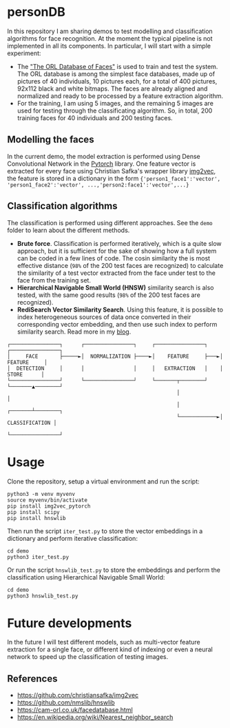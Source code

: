 # personDB

In this repository I am sharing demos to test modelling and classification algorithms for face recognition. At the moment the typical pipeline is not implemented in all its components. In particular, I will start with a simple experiment:

- The ["The ORL Database of Faces"](https://cam-orl.co.uk/facedatabase.html) is used to train and test the system. The ORL database is among the simplest face databases, made up of pictures of 40 individuals, 10 pictures each, for a total of 400 pictures, 92x112 black and white bitmaps. The faces are already aligned and normalized and ready to be processed by a feature extraction algorithm.
- For the training, I am using 5 images, and the remaining 5 images are used for testing through the classificating algorithm. So, in total, 200 training faces for 40 individuals and 200 testing faces. 

## Modelling the faces

In the current demo, the model extraction is performed using Dense Convolutional Network in the [Pytorch](https://pytorch.org/hub/pytorch_vision_densenet/) library. One feature vector is extracted for every face using Christian Safka's wrapper library [img2vec](https://github.com/christiansafka/img2vec), the feature is stored in a dictionary in the form `{'person1_face1':'vector', 'person1_face2':'vector', ...,'person2:face1':'vector',...}`

## Classification algorithms

The classification is performed using different approaches. See the `demo` folder to learn about the different methods.

- **Brute force**. Classification is performed iteratively, which is a quite slow approach, but it is sufficient for the sake of showing how a full system can be coded in a few lines of code. The cosin similarity the is most effective distance (`98%` of the 200 test faces are recognized) to calculate the similarity of a test vector extracted from the face under test to the face from the training set.
- **Hierarchical Navigable Small World (HNSW)** similarity search is also tested, with the same good results (`98%` of the 200 test faces are recognized).
- **RediSearch Vector Similarity Search**. Using this feature, it is possible to index heterogeneous sources of data once converted in their corresponding vector embedding, and then use such index to perform similarity search. Read more in my [blog](https://www.mortensi.com/2022/04/face-recognition-with-redisearch-and-vector-similarity/).

```
┌────────────────┐      ┌────────────────┐     ┌────────────────┐    ┌────────────────┐
│     FACE       ├─────►│  NORMALIZATION ├────►│    FEATURE     ├───►│    FEATURE     │
│  DETECTION     │      │                │     │   EXTRACTION   │    │     STORE      │
└────────────────┘      └────────────────┘     └───────┬────────┘    └───────▲────────┘
                                                       │                     │
                                                       │             ┌───────┴────────┐
                                                       └────────────►│ CLASSIFICATION │
                                                                     └────────────────┘
```

# Usage

Clone the repository, setup a virtual environment and run the script:

```
python3 -m venv myvenv
source myvenv/bin/activate
pip install img2vec_pytorch
pip install scipy
pip install hnswlib
```

Then run the script `iter_test.py` to store the vector embeddings in a dictionary and perform iterative classification:

```
cd demo
python3 iter_test.py
```

Or run the script `hnswlib_test.py` to store the embeddings and perform the classification using Hierarchical Navigable Small World:

```
cd demo
python3 hnswlib_test.py
```

# Future developments

In the future I will test different models, such as multi-vector feature extraction for a single face, or different kind of indexing or even a neural network to speed up the classification of testing images.

## References

- https://github.com/christiansafka/img2vec
- https://github.com/nmslib/hnswlib
- https://cam-orl.co.uk/facedatabase.html
- https://en.wikipedia.org/wiki/Nearest_neighbor_search
